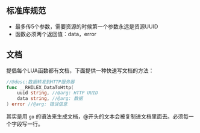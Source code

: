 ## 标准库规范

- 最多传5个参数，需要资源的时候第一个参数永远是资源UUID
- 函数必须两个返回值：data，error

## 文档
提倡每个LUA函数都有文档，下面提供一种快速写文档的方法：
```go
//@desc:数据转发到HTTP服务器
func __RHILEX_DataToHttp(
	uuid string, //@arg: HTTP UUID
	data string, //@arg: 数据
) error //@arg: 错误信息

```
其实是用 `go` 的语法来生成文档，@开头的文本会被复制进文档里面去。必须每一个字段写一行。